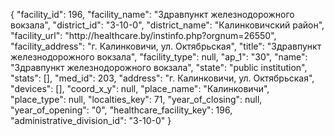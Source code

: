 {
    "facility_id": 196,
    "facility_name": "Здравпункт железнодорожного вокзала",
    "district_id": "3-10-0",
    "district_name": "Калинковичский район",
    "facility_url": "http:\/\/healthcare.by\/instinfo.php?orgnum=26550",
    "facility_address": "г. Калинковичи, ул. Октябрьская",
    "title": "Здравпункт железнодорожного вокзала",
    "facility_type": null,
    "ap_1": "30",
    "name": "Здравпункт железнодорожного вокзала",
    "state": "public institution",
    "stats": [],
    "med_id": 203,
    "address": "г. Калинковичи, ул. Октябрьская",
    "devices": [],
    "coord_x_y": null,
    "place_name": "Калинковичи",
    "place_type": null,
    "localties_key": 71,
    "year_of_closing": null,
    "year_of_opening": "0",
    "healthcare_facility_key": 196,
    "administrative_division_id": "3-10-0"
}